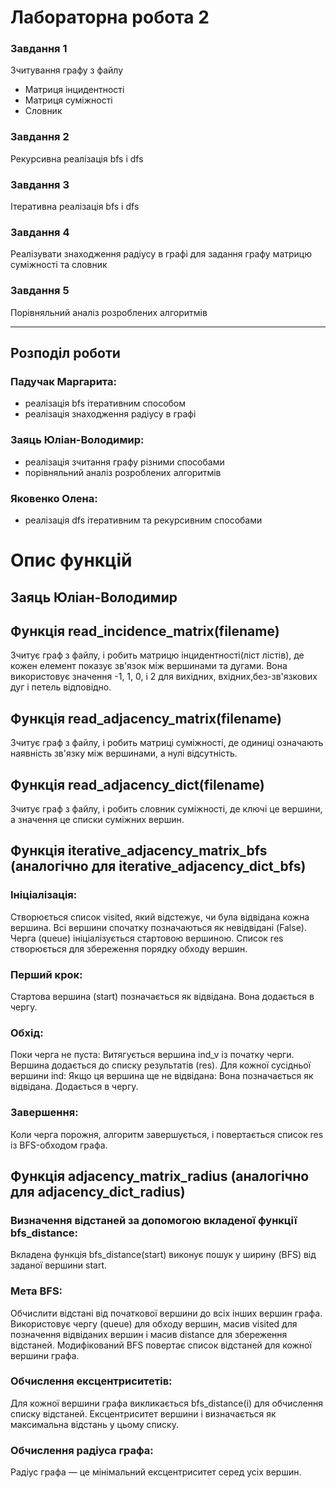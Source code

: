 # Лабораторна робота 2


### Завдання 1
Зчитування графу з файлу
- Матриця інцидентності
- Матриця суміжності
- Словник


### Завдання 2
Рекурсивна реалізація bfs і dfs


### Завдання 3 
Ітеративна реалізація bfs і dfs


### Завдання 4
Реалізувати знаходження радіусу в графі для задання графу матрицю суміжності та словник


### Завдання 5
Порівняльний аналіз розроблених алгоритмів


---
## Розподіл роботи

### Падучак Маргарита:
- реалізація bfs ітеративним способом
- реалізація знаходження радіусу в графі

### Заяць Юліан-Володимир:
- реалізація зчитання графу різними способами
- порівняльний аналіз розроблених алгоритмів

### Яковенко Олена:
- реалізація dfs ітеративним та рекурсивним способами


# Опис функцій

## Заяць Юліан-Володимир
## Функція read_incidence_matrix(filename)
Зчитує граф з файлу, і робить матрицю інцидентності(ліст лістів), де кожен елемент показує зв'язок між вершинами та дугами. Вона використовує значення -1, 1, 0, і 2 для вихідних, вхідних,без-зв'язкових дуг і петель відповідно.

## Функція read_adjacency_matrix(filename)
Зчитує граф з файлу, і робить матриці суміжності, де одиниці означають наявність зв'язку між вершинами, а нулі відсутність.

## Функція read_adjacency_dict(filename)
Зчитує граф з файлу, і робить словник суміжності, де ключі це вершини, а значення це списки суміжних вершин.

## Функція iterative_adjacency_matrix_bfs (аналогічно для iterative_adjacency_dict_bfs)
### Ініціалізація:
  Створюється список visited, який відстежує, чи була відвідана кожна вершина. Всі вершини спочатку позначаються як невідвідані (False).
  Черга (queue) ініціалізується стартовою вершиною.
  Список res створюється для збереження порядку обходу вершин.
### Перший крок:
  Стартова вершина (start) позначається як відвідана.
  Вона додається в чергу.
### Обхід:
  Поки черга не пуста:
    Витягується вершина ind_v із початку черги.
    Вершина додається до списку результатів (res).
    Для кожної сусідньої вершини ind:
      Якщо ця вершина ще не відвідана:
        Вона позначається як відвідана.
        Додається в чергу.
### Завершення:
  Коли черга порожня, алгоритм завершується, і повертається список res із BFS-обходом графа.

## Функція adjacency_matrix_radius (аналогічно для adjacency_dict_radius)
### Визначення відстаней за допомогою вкладеної функції bfs_distance:
  Вкладена функція bfs_distance(start) виконує пошук у ширину (BFS) від заданої вершини start.
### Мета BFS:
  Обчислити відстані від початкової вершини до всіх інших вершин графа.
  Використовує чергу (queue) для обходу вершин, масив visited для позначення відвіданих вершин і масив distance для збереження відстаней.
  Модифікований BFS повертає список відстаней для кожної вершини графа.
### Обчислення ексцентриситетів:
  Для кожної вершини графа викликається bfs_distance(i) для обчислення списку відстаней.
  Ексцентриситет вершини i визначається як максимальна відстань у цьому списку.
### Обчислення радіуса графа:
  Радіус графа — це мінімальний ексцентриситет серед усіх вершин.
